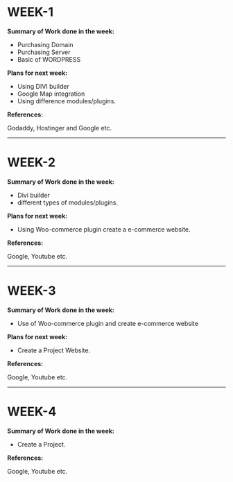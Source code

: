 # WEEK-1

**Summary of Work done in the week:**

* Purchasing Domain
* Purchasing Server
* Basic of WORDPRESS

**Plans for next week:**

* Using DIVI builder
* Google Map integration
* Using difference modules/plugins.

**References:**

Godaddy, Hostinger and Google etc.

_________________________________________________________________________________________________________________________________________________________

# WEEK-2

**Summary of Work done in the week:**

* Divi builder
* different types of modules/plugins.

**Plans for next week:**

* Using Woo-commerce plugin create a e-commerce website.

**References:**

Google, Youtube etc.

_________________________________________________________________________________________________________________________________________________________

# WEEK-3

**Summary of Work done in the week:**

* Use of Woo-commerce plugin and create e-commerce website

**Plans for next week:**

* Create a Project Website.


**References:**

Google, Youtube etc.

_________________________________________________________________________________________________________________________________________________________

# WEEK-4

**Summary of Work done in the week:**

* Create a Project.


**References:**

Google, Youtube etc.
